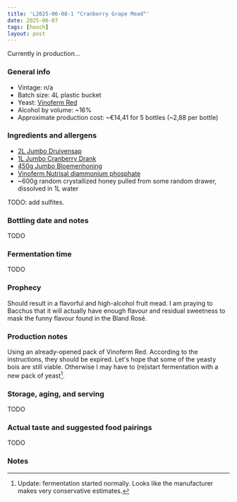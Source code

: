 ```yaml
---
title: 'L2025-06-08-1 "Cranberry Grape Mead"'
date: 2025-06-07
tags: [hooch]
layout: post
---
```


Currently in production...

### General info

- Vintage: n/a
- Batch size: 4L plastic bucket
- Yeast: [Vinoferm Red](https://brouwland.com/en/yeast-and-bacteria/20441-dried-wine-yeast-vinoferm-red-7-g.html)
- Alcohol by volume: ~16%
- Approximate production cost: ~€14,41 for 5 bottles (~2,88 per bottle)

### Ingredients and allergens

- [2L Jumbo Druivensap](https://www.jumbo.com/producten/jumbo-100-puur-druivensap-1-l-135043PAK)
- [1L Jumbo Cranberry Drank](https://www.jumbo.com/producten/jumbo-cranberry-drank-1-l-509694FLS)
- [450g Jumbo Bloemenhoning](https://www.jumbo.com/producten/jumbo-bloemenhoning-450-g-82511POT)
- [Vinoferm Nutrisal diammonium phosphate](https://brouwland.com/en/yeast-nutrients/117-yeast-nutrition-vinoferm-nutrisal-1kg.html)
- ~600g random crystallized honey pulled from some random drawer, dissolved in 1L water

TODO: add sulfites.

### Bottling date and notes

TODO

### Fermentation time

TODO

### Prophecy

Should result in a flavorful and high-alcohol fruit mead. I am praying to Bacchus that it will actually have enough flavour and residual sweetness to mask the funny flavour found in the Bland Rosé.

### Production notes

Using an already-opened pack of Vinoferm Red. According to the instructions, they should be expired. Let's hope that some of the yeasty bois are still viable. Otherwise I may have to (re)start fermentation with a new pack of yeast[^1].

### Storage, aging, and serving

TODO

### Actual taste and suggested food pairings

TODO

### Notes

[^1]: Update: fermentation started normally. Looks like the manufacturer makes very conservative estimates.
